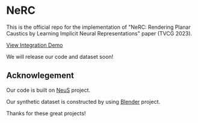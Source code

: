 # NeRC
This is the official repo for the implementation of "NeRC: Rendering Planar Caustics by Learning Implicit Neural Representations" paper (TVCG 2023).

[View Integration Demo](https://drive.google.com/file/d/1B75y9nLnYgnCDbXHIw9cDqsGaO-b5wua/view?usp=sharing)

We will release our code and dataset soon!


## Acknowlegement
Our code is built on [NeuS](https://github.com/Totoro97/NeuS) project. 

Our synthetic dataset is constructed by using [Blender](https://www.blender.org/) project. 

Thanks for these great projects!
